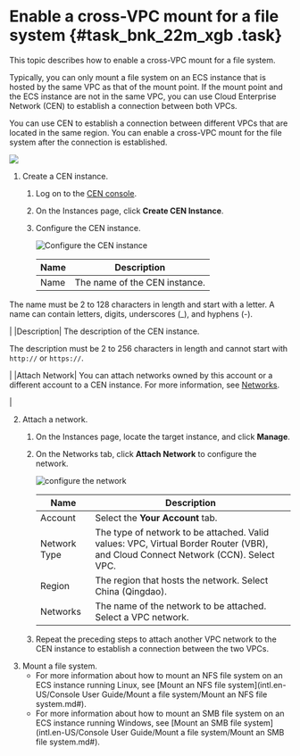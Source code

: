 # Enable a cross-VPC mount for a file system {#task_bnk_22m_xgb .task}

This topic describes how to enable a cross-VPC mount for a file system.

Typically, you can only mount a file system on an ECS instance that is hosted by the same VPC as that of the mount point. If the mount point and the ECS instance are not in the same VPC, you can use Cloud Enterprise Network \(CEN\) to establish a connection between both VPCs.

You can use CEN to establish a connection between different VPCs that are located in the same region. You can enable a cross-VPC mount for the file system after the connection is established.

![](http://static-aliyun-doc.oss-cn-hangzhou.aliyuncs.com/assets/img/132139/156654869739613_en-US.png)

1.  Create a CEN instance. 
    1.  Log on to the [CEN console](https://cen.console.aliyun.com/).
    2.  On the Instances page, click **Create CEN Instance**.
    3.  Configure the CEN instance. 

        ![Configure the CEN instance](http://static-aliyun-doc.oss-cn-hangzhou.aliyuncs.com/assets/img/132139/156654869739616_en-US.png)

        |Name|Description|
        |----|-----------|
        |Name| The name of the CEN instance.

 The name must be 2 to 128 characters in length and start with a letter. A name can contain letters, digits, underscores \(\_\), and hyphens \(-\).

 |
        |Description| The description of the CEN instance.

 The description must be 2 to 256 characters in length and cannot start with `http://` or `https://`.

 |
        |Attach Network| You can attach networks owned by this account or a different account to a CEN instance. For more information, see [Networks](Networks../../SP_17/DNBACK1834571/EN-US_TP_3049.dita#task_1563531).

 |

2.  Attach a network. 
    1.  On the Instances page, locate the target instance, and click **Manage**.
    2.  On the Networks tab, click **Attach Network** to configure the network. 

        ![configure the network](http://static-aliyun-doc.oss-cn-hangzhou.aliyuncs.com/assets/img/132139/156654869739622_en-US.png)

        |Name|Description|
        |----|-----------|
        |Account|Select the **Your Account** tab.|
        |Network Type|The type of network to be attached. Valid values: VPC, Virtual Border Router \(VBR\), and Cloud Connect Network \(CCN\). Select VPC.|
        |Region|The region that hosts the network. Select China \(Qingdao\).|
        |Networks|The name of the network to be attached. Select a VPC network.|

    3.  Repeat the preceding steps to attach another VPC network to the CEN instance to establish a connection between the two VPCs.
3.  Mount a file system. 
    -   For more information about how to mount an NFS file system on an ECS instance running Linux, see [Mount an NFS file system](intl.en-US/Console User Guide/Mount a file system/Mount an NFS file system.md#).
    -   For more information about how to mount an SMB file system on an ECS instance running Windows, see [Mount an SMB file system](intl.en-US/Console User Guide/Mount a file system/Mount an SMB file system.md#).


